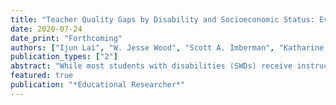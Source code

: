 ```yaml
---
title: "Teacher Quality Gaps by Disability and Socioeconomic Status: Evidence from Los Angeles"
date: 2020-07-24
date_print: "Forthcoming"
authors: ["Ijun Lai", "W. Jesse Wood", "Scott A. Imberman", "Katharine O. Strunk", "Nathan D. Jones"]
publication_types: ["2"]
abstract: "While most students with disabilities (SWDs) receive instruction from general education teachers, little empirical work has investigated whether these students have suitable access to high-quality teachers. We explore the differences in teacher quality experienced by SWDs and students without disabilities (non-SWDs) in the Los Angeles Unified School District, examining how access varies within schools as well as across school-level disadvantage rates. We leverage several different indicators of teacher effectiveness for general education teachers who instruct both SWDs and non-SWDs. We find that SWDs are significantly more likely to have teachers with lower math value-added (-0.024 standard deviations) than their non-SWD peers and we find emerging gaps in teacher evaluation scores and exposure to novice teachers. In general, these gaps do not vary by school-level disadvantage."
featured: true
publication: "*Educational Researcher*"
---
```


